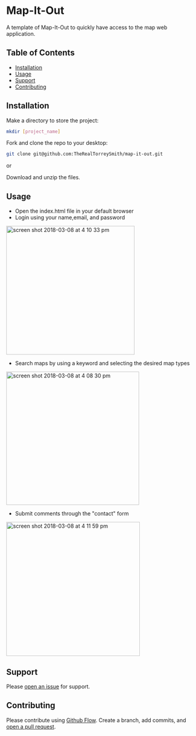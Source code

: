 # Map-It-Out

A template of Map-It-Out to quickly have access to the map web application.

## Table of Contents

- [Installation](#installation)
- [Usage](#usage)
- [Support](#support)
- [Contributing](#contributing)

## Installation

Make a directory to store the project:

```sh
mkdir [project_name]
```

Fork and clone the repo to your desktop:

```sh
git clone git@github.com:TheRealTorreySmith/map-it-out.git
```
or

Download and unzip the files.

## Usage

- Open the index.html file in your default browser
- Login using your name,email, and password

<img width="340" alt="screen shot 2018-03-08 at 4 10 33 pm" src="https://user-images.githubusercontent.com/23587348/37181710-55a5ffa8-22eb-11e8-9c31-8089f9b76684.png">

- Search maps by using a keyword and selecting the desired map types

<img width="352" alt="screen shot 2018-03-08 at 4 08 30 pm" src="https://user-images.githubusercontent.com/23587348/37181645-184043ee-22eb-11e8-8798-8a535442f71e.png">

- Submit comments through the "contact" form

<img width="354" alt="screen shot 2018-03-08 at 4 11 59 pm" src="https://user-images.githubusercontent.com/23587348/37181742-81e794dc-22eb-11e8-88cc-8e4847a21dac.png">


## Support

Please [open an issue](https://github.com/TheRealTorreySmith/map-it-out/issues/new) for support.

## Contributing

Please contribute using [Github Flow](https://guides.github.com/introduction/flow/). Create a branch, add commits, and [open a pull request](https://github.com/TheRealTorreySmith/map-it-out).
